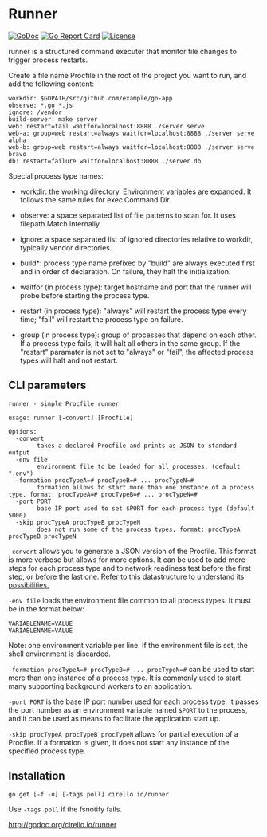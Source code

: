# Runner

[![GoDoc](https://godoc.org/cirello.io/runner/runner?status.svg)](https://godoc.org/cirello.io/runner/runner)
[![Go Report Card](https://goreportcard.com/badge/cirello.io/runner)](https://goreportcard.com/report/cirello.io/runner)
[![License](https://img.shields.io/badge/license-apache%202.0-blue.svg)](https://choosealicense.com/licenses/apache-2.0/)

runner is a structured command executer that monitor file changes to trigger
process restarts.

Create a file name Procfile in the root of the project you want to run, and add
the following content:

	workdir: $GOPATH/src/github.com/example/go-app
	observe: *.go *.js
	ignore: /vendor
	build-server: make server
	web: restart=fail waitfor=localhost:8888 ./server serve
	web-a: group=web restart=always waitfor=localhost:8888 ./server serve alpha
	web-b: group=web restart=always waitfor=localhost:8888 ./server serve bravo
	db: restart=failure waitfor=localhost:8888 ./server db

Special process type names:

- workdir: the working directory. Environment variables are expanded. It follows
the same rules for exec.Command.Dir.

- observe: a space separated list of file patterns to scan for. It uses
filepath.Match internally.

- ignore: a space separated list of ignored directories relative to workdir,
typically vendor directories.

- build*: process type name prefixed by "build" are always executed first and in
order of declaration. On failure, they halt the initialization.

- waitfor (in process type): target hostname and port that the runner will probe
before starting the process type.

- restart (in process type): "always" will restart the process type every time;
"fail" will restart the process type on failure.

- group (in process type): group of processes that depend on each other. If a
process type fails, it will halt all others in the same group. If the
"restart" paramater is not set to "always" or "fail", the affected process
types will halt and not restart.

## CLI parameters

```Shell
runner - simple Procfile runner

usage: runner [-convert] [Procfile]

Options:
  -convert
    	takes a declared Procfile and prints as JSON to standard output
  -env file
    	environment file to be loaded for all processes. (default ".env")
  -formation procTypeA=# procTypeB=# ... procTypeN=#
    	formation allows to start more than one instance of a process type, format: procTypeA=# procTypeB=# ... procTypeN=#
  -port PORT
    	base IP port used to set $PORT for each process type (default 5000)
  -skip procTypeA procTypeB procTypeN
    	does not run some of the process types, format: procTypeA procTypeB procTypeN
```

`-convert` allows you to generate a JSON version of the Procfile. This format
is more verbose but allows for more options. It can be used to add more steps
for each process type and to network readiness test before the first step, or
before the last one. [Refer to this datastructure to understand its possibilities.](https://godoc.org/cirello.io/runner/runner#Runner)

`-env file` loads the environment file common to all process types. It must be
in the format below:
```
VARIABLENAME=VALUE
VARIABLENAME=VALUE
```
Note: one environment variable per line. If the environment file is set, the
shell environment is discarded.

`-formation procTypeA=# procTypeB=# ... procTypeN=#` can be used to start more
than one instance of a process type. It is commonly used to start many
supporting background workers to an application.

`-port PORT` is the base IP port number used for each process type. It passes
the port number as an environment variable named `$PORT` to the process, and
it can be used as means to facilitate the application start up.

`-skip procTypeA procTypeB procTypeN` allows for partial execution of a Procfile.
If a formation is given, it does not start any instance of the specified process
type.

## Installation
`go get [-f -u] [-tags poll] cirello.io/runner`

Use `-tags poll` if the fsnotify fails.

http://godoc.org/cirello.io/runner
